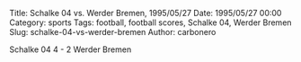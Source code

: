 Title: Schalke 04 vs. Werder Bremen, 1995/05/27
Date: 1995/05/27 00:00
Category: sports
Tags: football, football scores, Schalke 04, Werder Bremen
Slug: schalke-04-vs-werder-bremen
Author: carbonero


Schalke 04 4 - 2 Werder Bremen
